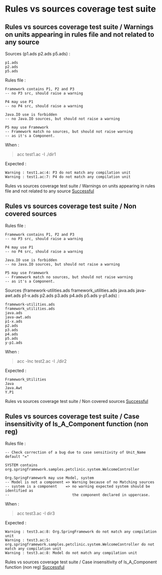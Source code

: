 
# Rules vs sources coverage test suite



##  Rules vs sources coverage test suite / Warnings on units appearing in rules file and not related to any source


  Sources (p1.ads
p2.ads
p5.ads) :  

```  
p1.ads
p2.ads
p5.ads
```  

  Rules file :  

```  
Framework contains P1, P2 and P3
-- no P3 src, should raise a warning

P4 may use P1 
-- no P4 src, should raise a warning

Java.IO use is forbidden
-- no Java.IO sources, but should not raise a warning

P5 may use Framework
-- Framework match no sources, but should not raise warning
-- as it's a Component.

```  

  When :  

  > acc test1.ac -I ./dir1  

  Expected :  

```  
Warning : test1.ac:4: P3 do not match any compilation unit
Warning : test1.ac:7: P4 do not match any compilation unit
```  


Rules vs sources coverage test suite / Warnings on units appearing in rules file and not related to any source [Successful](tests_status.md#successful)

##  Rules vs sources coverage test suite / Non covered sources

  Rules file :  

```  
Framework contains P1, P2 and P3
-- no P3 src, should raise a warning

P4 may use P1 
-- no P4 src, should raise a warning

Java.IO use is forbidden
-- no Java.IO sources, but should not raise a warning

P5 may use Framework
-- Framework match no sources, but should not raise warning
-- as it's a Component.

```  

  Sources (framework-utilities.ads
framework_utilities.ads
java.ads
java-awt.ads
p1-x.ads
p2.ads
p3.ads
p4.ads
p5.ads
y-p1.ads) :  

```  
framework-utilities.ads
framework_utilities.ads
java.ads
java-awt.ads
p1-x.ads
p2.ads
p3.ads
p4.ads
p5.ads
y-p1.ads
```  

  When :  

  > acc -lnc test2.ac -I ./dir2  

  Expected :  

```  
Framework_Utilities
Java
Java.Awt
Y.P1
```  


Rules vs sources coverage test suite / Non covered sources [Successful](tests_status.md#successful)

##  Rules vs sources coverage test suite / Case insensitivity of Is_A_Component function (non reg)

  Rules file :  

```  
-- Check correction of a bug due to case sensitivity of Unit_Name default "="

SYSTEM contains org.springframework.samples.petclinic.system.WelcomeController

Org.SpringFramework may use Model, system
-- Model is not a component => Warning because of no Matching sources
-- system is a component    => no warning expected system should be identified as
--                             the component declared in uppercase.
```  

  When :  

  > acc test3.ac -I dir3  

  Expected :  

```  
Warning : test3.ac:8: Org.SpringFramework do not match any compilation unit
Warning : test3.ac:5: org.springframework.samples.petclinic.system.WelcomeController do not match any compilation unit
Warning : test3.ac:8: Model do not match any compilation unit
```  


Rules vs sources coverage test suite / Case insensitivity of Is_A_Component function (non reg) [Successful](tests_status.md#successful)
